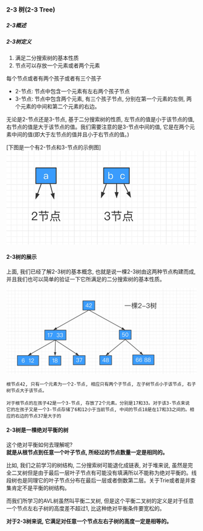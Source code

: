 ### 2-3 树(2-3 Tree)

##### 2-3概述

##### 2-3树定义
1. 满足二分搜索树的基本性质
2. 节点可以存放一个元素或者两个元素

每个节点或者有两个孩子或者有三个孩子
  * 2-节点: 节点中包含一个元素有左右两个孩子节点
  * 3-节点: 节点中包含两个元素, 有三个孩子节点, 分别在第一个元素的左侧, 两个元素的中间和第二个元素的右边。

无论是2-节点还是3-节点, 基于二分搜索树的性质, 左节点的值是小于该节点的值, 右节点的值是大于该节点的值。我们需要注意的是3-节点中间的值, 它是在两个元素中间的值(即大于左节点的值并且小于右节点的值。)

[下图是一个有2-节点和3-节点的示例图]
![2-3树](https://github.com/basebase/img_server/blob/master/common/23t01.png?raw=true)


#### 2-3树的展示
上面, 我们已经了解2-3树的基本概念, 也就是说一棵2-3树由这两种节点构建而成, 并且我们也可以简单的验证一下它所满足的二分搜索树的基本性质。

![一棵2-3树](https://github.com/basebase/img_server/blob/master/common/23t02.png?raw=true)

```text
根节点42, 只有一个元素为一个2-节点, 相应只有两个子节点, 左子树节点小于该节点, 右子树节点大于该节点。

对于根节点的左孩子42是一个3-节点, 存放了2个元素。分别是17和33。对于该3-节点来说
它的左孩子又是一个3-节点存储了6和12小于当前节点, 中间的节点18是在17和33之间的。相应的右边的节点37是大于的
```

#### 2-3树是一棵绝对平衡的树
这个绝对平衡如何去理解呢?  
**就是从根节点到任意一个叶子节点, 所经过的节点数量一定是相同的。**

比如, 我们之前学习的树结构, 二分搜索树可能退化成链表, 对于堆来说, 虽然是完全二叉树但是由于最后一层叶子节点有可能没有填满所以不能称为绝对平衡的。线段树也是同理它的叶子节点分布在最后一层或者倒数第二层。关于Trie或者是并查集肯定不是平衡的树结构。

而我们所学习的AVL树虽然叫平衡二叉树, 但是这个平衡二叉树的定义是对于任意一个节点左右子树的高度差不超过1, 比这种绝对平衡条件要宽松的。


**对于2-3树来说, 它满足对任意一个节点左右子树的高度一定是相等的。**
